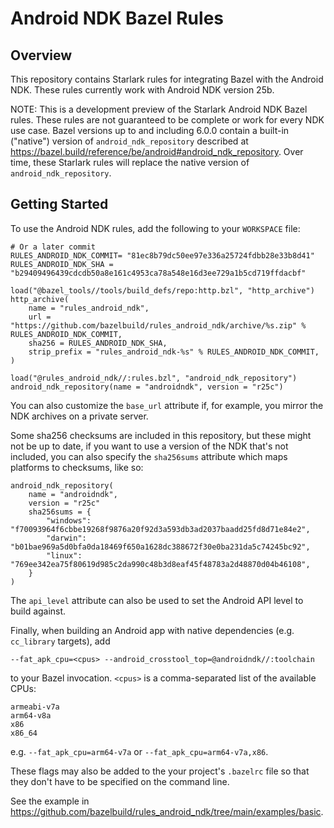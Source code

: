 # Android NDK Bazel Rules

## Overview

This repository contains Starlark rules for integrating Bazel with the
Android NDK. These rules currently work with Android NDK version 25b.

NOTE: This is a development preview of the Starlark Android NDK Bazel
rules. These rules are not guaranteed to be complete or work for every
NDK use case. Bazel versions up to and including 6.0.0 contain a
built-in ("native") version of `android_ndk_repository` described at
https://bazel.build/reference/be/android#android_ndk_repository. Over
time, these Starlark rules will replace the native version of
`android_ndk_repository`.

## Getting Started

To use the Android NDK rules, add the following to your `WORKSPACE` file:

    # Or a later commit
    RULES_ANDROID_NDK_COMMIT= "81ec8b79dc50ee97e336a25724fdbb28e33b8d41"
    RULES_ANDROID_NDK_SHA = "b29409496439cdcdb50a8e161c4953ca78a548e16d3ee729a1b5cd719ffdacbf"

    load("@bazel_tools//tools/build_defs/repo:http.bzl", "http_archive")
    http_archive(
        name = "rules_android_ndk",
        url = "https://github.com/bazelbuild/rules_android_ndk/archive/%s.zip" % RULES_ANDROID_NDK_COMMIT,
        sha256 = RULES_ANDROID_NDK_SHA,
        strip_prefix = "rules_android_ndk-%s" % RULES_ANDROID_NDK_COMMIT,
    )

    load("@rules_android_ndk//:rules.bzl", "android_ndk_repository")
    android_ndk_repository(name = "androidndk", version = "r25c")

You can also customize the `base_url` attribute if, for example, you mirror the NDK archives
on a private server.

Some sha256 checksums are included in this repository, but these might not be up to date,
if you want to use a version of the NDK that's not included, you can also specify the `sha256sums`
attribute which maps platforms to checksums, like so:

```
android_ndk_repository(
    name = "androidndk",
    version = "r25c"
    sha256sums = {
        "windows": "f70093964f6cbbe19268f9876a20f92d3a593db3ad2037baadd25fd8d71e84e2",
        "darwin": "b01bae969a5d0bfa0da18469f650a1628dc388672f30e0ba231da5c74245bc92",
        "linux": "769ee342ea75f80619d985c2da990c48b3d8eaf45f48783a2d48870d04b46108",
    }
)
```

The `api_level` attribute can also be used to set the Android API level to build
against.

Finally, when building an Android app with native dependencies (e.g.
`cc_library` targets), add

    --fat_apk_cpu=<cpus> --android_crosstool_top=@androidndk//:toolchain

to your Bazel invocation. `<cpus>` is a comma-separated list of the available
CPUs:

    armeabi-v7a
    arm64-v8a
    x86
    x86_64

e.g. `--fat_apk_cpu=arm64-v7a` or `--fat_apk_cpu=arm64-v7a,x86`.

These flags may also be added to the your project's `.bazelrc` file so that they
don't have to be specified on the command line.

See the example in https://github.com/bazelbuild/rules_android_ndk/tree/main/examples/basic.
